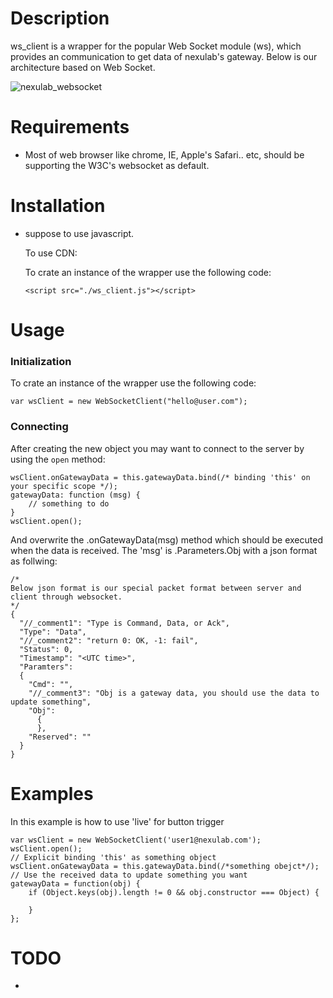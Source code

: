# Description

ws_client is a wrapper for the popular Web Socket module (ws), which provides an communication to get  data of nexulab's gateway. Below is our architecture based on Web Socket.

![nexulab_websocket](nexulab_websocket_2.png)

# Requirements

- Most of web browser like chrome, IE, Apple's Safari.. etc, should be supporting the W3C's websocket as default.

# Installation  

- suppose to use javascript.

  To use CDN:

  To crate an instance of the wrapper use the following code:
  
  ```
  <script src="./ws_client.js"></script>
  ```

# Usage

### Initialization

To crate an instance of the wrapper use the following code:

```
var wsClient = new WebSocketClient("hello@user.com"); 
```

### Connecting

After creating the new object you may want to connect to the server by using the `open` method:

```
wsClient.onGatewayData = this.gatewayData.bind(/* binding 'this' on your specific scope */);
gatewayData: function (msg) {
	// something to do
}
wsClient.open();
```

And overwrite the .onGatewayData(msg) method which should be executed when the data is received. The 'msg' is .Parameters.Obj with a json format as follwing:

```
/*
Below json format is our special packet format between server and client through websocket.
*/
{
  "//_comment1": "Type is Command, Data, or Ack",
  "Type": "Data",
  "//_comment2": "return 0: OK, -1: fail",
  "Status": 0,
  "Timestamp": "<UTC time>",
  "Paramters":
  {
    "Cmd": "",
    "//_comment3": "Obj is a gateway data, you should use the data to update something",
    "Obj":
      {
      },
    "Reserved": ""
  }
}
```

# Examples

In this example is how to use 'live' for button trigger

```
var wsClient = new WebSocketClient('user1@nexulab.com');
wsClient.open();
// Explicit binding 'this' as something object
wsClient.onGatewayData = this.gatewayData.bind(/*something obejct*/);
// Use the received data to update something you want
gatewayData = function(obj) {
	if (Object.keys(obj).length != 0 && obj.constructor === Object) {
            
    }
};
```

# TODO

- 